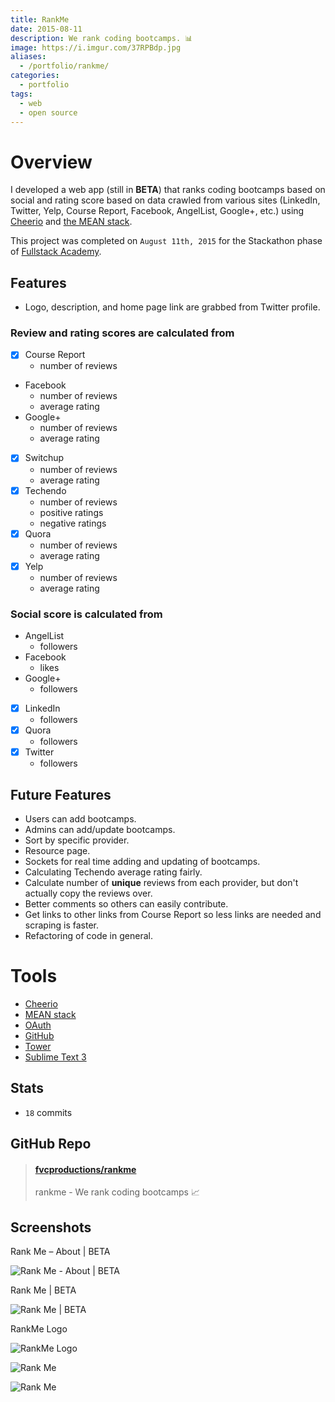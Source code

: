 ```yaml
---
title: RankMe
date: 2015-08-11
description: We rank coding bootcamps. 📊
image: https://i.imgur.com/37RPBdp.jpg
aliases:
  - /portfolio/rankme/
categories:
  - portfolio
tags:
  - web
  - open source
---
```


# Overview

I developed a web app (still in **BETA**) that ranks coding bootcamps based on social and rating score based on data crawled from various sites (LinkedIn, Twitter, Yelp, Course Report, Facebook, AngelList, Google+, etc.) using [Cheerio](https://github.com/cheeriojs/cheerio "Cheerio") and [the MEAN stack](https://mean.io "MEAN stack").

This project was completed on `August 11th, 2015` for the Stackathon phase of [Fullstack Academy](https://fullstackacademy.com "Fullstack Academy").

## Features

- Logo, description, and home page link are grabbed from Twitter profile.

### **Review and rating scores** are calculated from

- [x] Course Report
  - number of reviews
- Facebook
  - number of reviews
  - average rating
- Google+
  - number of reviews
  - average rating
- [x] Switchup
  - number of reviews
  - average rating
- [x] Techendo
  - number of reviews
  - positive ratings
  - negative ratings
- [x] Quora
  - number of reviews
  - average rating
- [x] Yelp
  - number of reviews
  - average rating

### **Social score** is calculated from

- AngelList
  - followers
- Facebook
  - likes
- Google+
  - followers
- [x] LinkedIn
  - followers
- [x] Quora
  - followers
- [x] Twitter
  - followers

## Future Features

- Users can add bootcamps.
- Admins can add/update bootcamps.
- Sort by specific provider.
- Resource page.
- Sockets for real time adding and updating of bootcamps.
- Calculating Techendo average rating fairly.
- Calculate number of **unique** reviews from each provider, but don't actually copy the reviews over.
- Better comments so others can easily contribute.
- Get links to other links from Course Report so less links are needed and scraping is faster.
- Refactoring of code in general.

# Tools

- [Cheerio](https://github.com/cheeriojs/cheerio "Cheerio")
- [MEAN stack](https://mean.io "MEAN stack")
- [OAuth](https://oauth.net/ "OAuth")
- [GitHub](https://github.com "GitHub")
- [Tower](https://www.git-tower.com/ "Tower")
- [Sublime Text 3](https://www.sublimetext.com/3 "Sublime Text 3")

## Stats

- `18` commits

## GitHub Repo

<blockquote class="embedly-card"><h4><a href="https://github.com/fvcproductions/RankMe">fvcproductions/rankme</a></h4><p>rankme - We rank coding bootcamps 📈</p></blockquote>
<script async src="//cdn.embedly.com/widgets/platform.js" charset="UTF-8"></script>

## Screenshots

Rank Me – About | BETA

![Rank Me - About | BETA](https://lh3.googleusercontent.com/7LHPDhuWsiY_kqwuF0Rj3SvmqQPMaDMnj2lQllF9FridU4XCFMQC-DsHEo68v0kToJmMYIiJWJjJvh15k1h65xcZqfW8I2313Pa_NVubdzFn-bfVJ-CyT1nEiobgEa3pSXFJys-Qg4igmom7Qf9rCuInqaQt6f3YGYmxGeGbOkYnUf4LDuuCFykZcMb21osRgTwe757zg1d_yFCShHAIiYMfyGAQfSxDKeVtWoRu_JYe0cIuV-iKkwq5J1d2ony7Zy5sTw89lTgi-Q-FlUPBTcRyPlEye086l0mIlZzgNtIg1Giz9J6AlPEK_JgPMcyWDgp5jU_WuSRCwg4ytY9em2hpF4mGgwseSH0LK9f1dd_K1KKTbOmW9-WXYdo7b7OSJueisn6DVU88Q640kKU9P0Dbel1IABTOdOGiM2MGVHAeDv9PUdw_BzVTeE-K2A6DpbfFNtySoU8R8fc9N1m3nlDIkeiaC_JtoQNRQBe1Lu8ylFhBANnMv2-mJAfcoaOr17Gr3CsCH12r95E0CmRihXMt00vXeK2sc5zfcUXNdjtMOXL3gvh7CO5oEsYbaaeXif6tcdib0OOOg1AdbYQm2ttljthwmraU71efp43_JOtzHpiMhPtYMenEAYIYRUyf=w271-h220-no "Rank Me – About | BETA")

Rank Me | BETA

![Rank Me | BETA](https://lh3.googleusercontent.com/YlTQNZsBSqepaR50kWsG745iVp8RYntTDIO9uEtFgQ3mIQznTt3tGZ4WijC8GReYBA-1HQ-Oh9BFegJpNFGHaQvK_vfZJ2tNpbtzFxp_AC80Kce5-JqdpuDti84m1VEXJ6cbkO6arjLm9vu_TVNwBlxScR5dAsEXrzDUehvSx-3qql_2ZAPRjs68F2i2eL_x-Hhxb-U9kC19eztxuzWiezyCFjxuohG0MZMc1diGjmTklZOYDQWEwnX0m55Uzz1t72R8xPlNgtplJ4BKFljtF0ZOO0hztjFhUZc1QZ1J4uI8aAys9MjmnVIjhS9Q2ThfkkLnTKnamMMFfb3xc0elJiN49ov6VwrciUIrboLZBWC-b5u5Ayvg6mp95e_pBYa2QxojHlNR92rfjRQaJIoagkIiX2wv90kzZz_5ysvReR7wBR_mIJS4CGpwTgMYNIMgCtkF5exeD2iZQv7kF7zVD2Edx5ZOlvBtbocrJ0SOP8HGBUqNwoR5c7eRQy3XXcsIzHTsSEDVwc8KXZDHc3zHTiQL24mwX19Nh6qxjS4EkN8lnBTfTFjNSfc4B9WTGPzX7Hovde7tpznvGbIxcdTlYDggCIMUp7Nkc2Qi06MLQnTbXyHUIxut8DQIzI8gAEl3=w270-h220-no "Rank Me | BETA")

RankMe Logo

![RankMe Logo](https://lh3.googleusercontent.com/2rXJ5gg-xpJDq0APDbdiErBAjoY6qnuGytx3MbkNTnu-AKrhV8eQxKbVgW_totqvDnYw387KhoSSDE6kVYVgWJ39_qsKlzW_blQ_0SwKqxB8WZUIOXjLskA6ZyDSBWusedH2d1zQE3rZnVIDKh4RP16IcuBVHmqSvQnpMSuVoaRfIIThs697FP7DUob47qAxC01gwD72dO6IPk4JG9IQtDsYmfs4fpb0ZbBlPXCVF0z5B7_OF3zq6YHFURQKOhP-RF4NIm8HGQvbFuqN9H61KbK4AEhydHEOO0vp2tz5uUoabjGjuECuqpQjY6GDk6TNOk2A_NcvzNrTS1sp2i50S6d-bLTAv9Q2bBn93XFHEdnlKhdcGDD1aZWs-SvwpMlwVn5CmPTE03WAGOFsr2ghMrnDUNhmBAjFoYsbOVumlEMlZqPxxUoji3ciZVaoTwCDI-9qtjNa3ceY1TjE7jdfNnIXTGsD3IOMXDgl0e1rM80RF755-vcBo3xhTWBops7mZfhppo20cLS9pp5enK6oco6dHYnKQ4B7cBJ1QXTPDSmKkKERuznc6RsTlUimCnTJFNEQ186sCT7bubgHmqVB0frtp8NIbKY3DFG16_C4iF1k4JBYQs-WuTpuUzSA_gC2=s969-no "RankMe Logo")

![Rank Me](https://lh3.googleusercontent.com/YlTQNZsBSqepaR50kWsG745iVp8RYntTDIO9uEtFgQ3mIQznTt3tGZ4WijC8GReYBA-1HQ-Oh9BFegJpNFGHaQvK_vfZJ2tNpbtzFxp_AC80Kce5-JqdpuDti84m1VEXJ6cbkO6arjLm9vu_TVNwBlxScR5dAsEXrzDUehvSx-3qql_2ZAPRjs68F2i2eL_x-Hhxb-U9kC19eztxuzWiezyCFjxuohG0MZMc1diGjmTklZOYDQWEwnX0m55Uzz1t72R8xPlNgtplJ4BKFljtF0ZOO0hztjFhUZc1QZ1J4uI8aAys9MjmnVIjhS9Q2ThfkkLnTKnamMMFfb3xc0elJiN49ov6VwrciUIrboLZBWC-b5u5Ayvg6mp95e_pBYa2QxojHlNR92rfjRQaJIoagkIiX2wv90kzZz_5ysvReR7wBR_mIJS4CGpwTgMYNIMgCtkF5exeD2iZQv7kF7zVD2Edx5ZOlvBtbocrJ0SOP8HGBUqNwoR5c7eRQy3XXcsIzHTsSEDVwc8KXZDHc3zHTiQL24mwX19Nh6qxjS4EkN8lnBTfTFjNSfc4B9WTGPzX7Hovde7tpznvGbIxcdTlYDggCIMUp7Nkc2Qi06MLQnTbXyHUIxut8DQIzI8gAEl3=w1143-h932-no)

![Rank Me](https://lh3.googleusercontent.com/5FDs0Ezjb51qlt0xMghaGybMMXy8ylSySENO8Aa74trr01jUFAyzN8d2hSTMJOmfRJe6Cc-WP1fDvKbmFkgRAwTDtu4N9ThyqnPP5kLQPSdh_HuVDaj-3yo20e3WntEIC-jcnVgYchUB2OewqKKG31cOmLSjkQl7nK2dykXaWmbGyvnYJiaRJIX14Zkp-NL4WAvaOm_dw8sNwmqqO3H1pKJI0IgHZ4m2PDhUoWQnP9ThL7JuczRDAu-EXeA9rSYz3xISMc18t-Sr-3lcThfzAc_Qr5BRHM-kWnCXqfks83d7zkzaZTXN2q9sKehvQAksDNVbtlEreuH3kM6oL20yF0khgsKZDDoeZSF5EPqDvkVkunOQfL7OkhWimfIw1QH3w0ElLKUNAmiRS_4PAWbwrG97J_fenfW5Oyjg-6gTwGYkwU9yfOKtgbcKLojrQx7birGNn7LzhMtJ8cs2tPaO50ENpmHNz9AGwBmB5MW2M9L_C3oP13MBoJs1Me5DVGgMUE95zLOvyn_d8Rcq2zYlvottR7rsyKIrdcQhOvi5SzH_eutipvvaLAmEf4oJVH5EMmL7SRTM6F4h5C4NiZPyjmxxk_qNGSzV_L4PkAghJMvQ8_UJcJApOHSB_3lntSIk=w163-h220-no)
